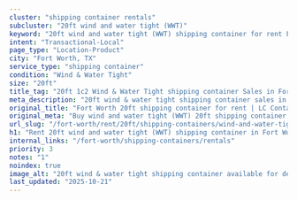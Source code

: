 ```yaml
---
cluster: "shipping container rentals"
subcluster: "20ft wind and water tight (WWT)"
keyword: "20ft wind and water tight (WWT) shipping container for rent Fort Worth, TX"
intent: "Transactional-Local"
page_type: "Location-Product"
city: "Fort Worth, TX"
service_type: "shipping container"
condition: "Wind & Water Tight"
size: "20ft"
title_tag: "20ft 1c2 Wind & Water Tight shipping container Sales in Fort Worth ☎ (214) 524-4168 | LC Container"
meta_description: "20ft wind & water tight shipping container sales in Fort Worth. Fast delivery, competitive pricing. Serving shipping containers area. Quote ID: 98A. Call (214) 524-4168 for your free quote today."
original_title: "Fort Worth 20ft shipping container for rent | LC Container"
original_meta: "Buy wind and water tight (WWT) 20ft shipping container rent with local delivery in Fort Worth, TX. LC Container — local Since 2003. Request a fast quote today."
url_slug: "/fort-worth/rent/20ft/shipping-containers/wind-and-water-tight-wwt"
h1: "Rent 20ft wind and water tight (WWT) shipping container in Fort Worth"
internal_links: "/fort-worth/shipping-containers/rentals"
priority: 3
notes: "1"
noindex: true
image_alt: "20ft wind & water tight shipping container available for delivery in Fort Worth"
last_updated: "2025-10-21"
---
```


<!-- TODO: Add unique city/inventory copy, images, and internal links here. -->
